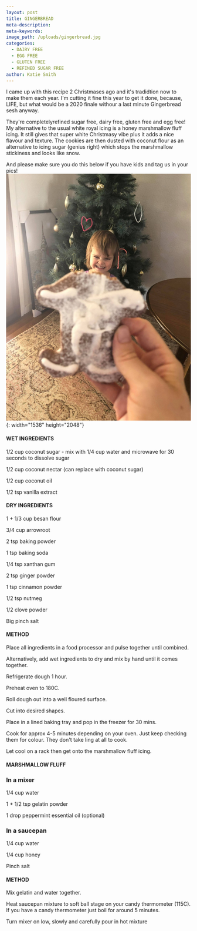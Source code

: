 ```yaml
---
layout: post
title: GINGERBREAD
meta-description:
meta-keywords:
image_path: /uploads/gingerbread.jpg
categories:
  - DAIRY FREE
  - EGG FREE
  - GLUTEN FREE
  - REFINED SUGAR FREE
author: Katie Smith
---
```


I came up with this recipe 2 Christmases ago and it's tradidtion now to make them each year. I'm cutting it fine this year to get it done, because, LIFE, but what would be a 2020 finale withour a last minute Gingerbread sesh anyway.

They're completelyrefined sugar free, dairy free, gluten free and egg free\! My alternative to the usual white royal icing is a honey marshmallow fluff icing. It still gives that super white Christmasy vibe plus it adds a nice flavour and texture. The cookies are then dusted with coconut flour as an alternative to icing sugar (genius right) which stops the marshmallow stickiness and looks like snow.

And please make sure you do this below if you have kids and tag us in your pics\!![](/uploads/gingerbreadman.jpg){: width="1536" height="2048"}

#### WET INGREDIENTS

1/2 cup coconut sugar - mix with 1/4 cup water and microwave for 30 seconds to dissolve sugar

1/2 cup coconut nectar (can replace with coconut sugar)

1/2 cup coconut oil

1/2 tsp vanilla extract

#### DRY INGREDIENTS

1 + 1/3 cup besan flour

3/4 cup arrowroot

2 tsp baking powder

1 tsp baking soda

1/4 tsp xanthan gum

2 tsp ginger powder

1 tsp cinnamon powder

1/2 tsp nutmeg

1/2 clove powder

Big pinch salt

#### METHOD

Place all ingredients in a food processor and pulse together until combined.

Alternatively, add wet ingredients to dry and mix by hand until it comes together.

Refrigerate dough 1 hour.

Preheat oven to 180C.

Roll dough out into a well floured surface.

Cut into desired shapes.

Place in a lined baking tray and pop in the freezer for 30 mins.

Cook for approx 4-5 minutes depending on your oven. Just keep checking them for colour. They don't take ling at all to cook.

Let cool on a rack then get onto the marshmallow fluff icing.

#### MARSHMALLOW FLUFF

### In a mixer

1/4 cup water

1 + 1/2 tsp gelatin powder

1 drop peppermint essential oil (optional)

### In a saucepan

1/4 cup water

1/4 cup honey

Pinch salt

#### METHOD

Mix gelatin and water together.

Heat saucepan mixture to soft ball stage on your candy thermometer (115C). If you have a candy thermometer just boil for around 5 minutes.

Turn mixer on low, slowly and carefully pour in hot mixture

&nbsp;

&nbsp;

&nbsp;

&nbsp;

&nbsp;
